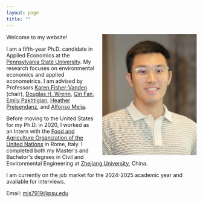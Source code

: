 ```yaml
---
layout: page
title: ""
---
```


<img src="Profile.JPG" alt="Profile Picture" style="float: right; vertical-align: middle; margin-left: 20px; width: 250px; height: auto;"/>

Welcome to my website!

I am a fifth-year Ph.D. candidate in Applied Economics at the [Pennsylvania State University](https://www.psu.edu/). My research focuses on environmental economics and applied econometrics. I am advised by Professors [Karen Fisher-Vanden](https://aese.psu.edu/directory/kaf26) (chair), [Douglas H. Wrenn](https://aese.psu.edu/directory/dhw121), [Qin Fan](https://craig.fresnostate.edu/about/directory/econ/fan-qin.html), [Emily Pakhtigian](https://publicpolicy.psu.edu/faculty-and-research/people/emily-pakhtigian/), [Heather Preisendanz](https://abe.psu.edu/directory/heg12), and [Alfonso Mejia](https://www.cee.psu.edu/department/directory-detail-g.aspx?q=aim127).

Before moving to the United States for my Ph.D. in 2020, I worked as an Intern with the [Food and Agriculture Organization of the United Nations](https://www.fao.org/home/en) in Rome, Italy. I completed both my Master's and Bachelor's degrees in Civil and Environmental Engineering at [Zhejiang University](https://www.zju.edu.cn/english/), China.  

I am currently on the job market for the 2024-2025 academic year and available for interviews.  

Email: mjs7919@psu.edu
